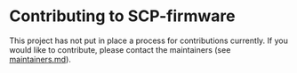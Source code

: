 Contributing to SCP-firmware
============================

This project has not put in place a process for contributions currently. If you
would like to contribute, please contact the maintainers
(see [maintainers.md](./maintainers.md)).
